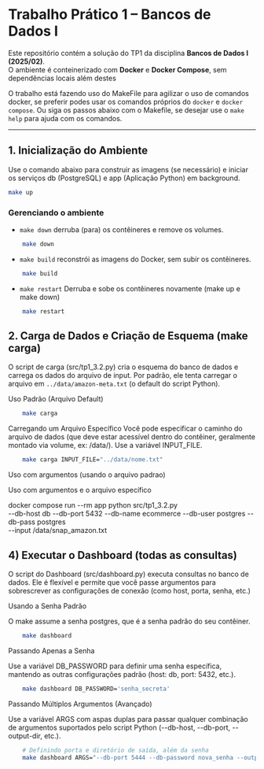 # Trabalho Prático 1 – Bancos de Dados I

Este repositório contém a solução do TP1 da disciplina 
**Bancos de Dados I (2025/02)**.  
O ambiente é conteinerizado com **Docker** e **Docker Compose**, 
sem dependências locais além destes

O trabalho está fazendo uso do MakeFile para agilizar o uso de comandos docker,
se preferir podes usar os comandos próprios do ```docker``` e ```docker compose```.
Ou siga os passos abaixo com o Makefile, se desejar use o ```make help``` para
ajuda com os comandos.

---
## 1. Inicialização do Ambiente
   Use o comando abaixo para construir as imagens (se necessário) e iniciar os serviços db (PostgreSQL) e app (Aplicação Python) em background.
   ```bash 
   make up
   ```

### Gerenciando o ambiente
- `make down` derruba (para) os contêineres e remove os volumes.
```bash
    make down
```
- `make build` reconstrói as imagens do Docker, sem subir os contêineres.
```bash
    make build
```
- `make restart` Derruba e sobe os contêineres novamente (make up e make down)
```bash
    make restart
```

## 2. Carga de Dados e Criação de Esquema (make carga)
O script de carga (src/tp1_3.2.py) cria o esquema do banco de dados e carrega os dados do arquivo de input. 
Por padrão, ele tenta carregar o arquivo em ```../data/amazon-meta.txt``` (o default do script Python).

Uso Padrão (Arquivo Default)
```bash
    make carga
```
Carregando um Arquivo Específico
Você pode especificar o caminho do arquivo de dados (que deve estar acessível dentro do contêiner, 
geralmente montado via volume, ex: /data/). Use a variável INPUT_FILE.
```bash
    make carga INPUT_FILE="../data/nome.txt"
```
Uso com argumentos (usando o arquivo padrao)

Uso com argumentos e o arquivo específico

docker compose run --rm app python src/tp1_3.2.py \
--db-host db --db-port 5432 --db-name ecommerce --db-user postgres --db-pass postgres \
--input /data/snap_amazon.txt

## 4) Executar o Dashboard (todas as consultas)
O script do Dashboard (src/dashboard.py) executa consultas no banco de dados. 
Ele é flexível e permite que você passe argumentos para sobrescrever as configurações de conexão 
(como host, porta, senha, etc.)

Usando a Senha Padrão

O make assume a senha postgres, que é a senha padrão do seu contêiner.
```bash
    make dashboard
```

Passando Apenas a Senha

Use a variável DB_PASSWORD para definir uma senha específica, mantendo as outras configurações padrão 
(host: db, port: 5432, etc.).
```bash
    make dashboard DB_PASSWORD='senha_secreta'
```

Passando Múltiplos Argumentos (Avançado)

Use a variável ARGS com aspas duplas para passar qualquer combinação de argumentos suportados 
pelo script Python (--db-host, --db-port, --output-dir, etc.).

```bash
    # Definindo porta e diretório de saída, além da senha
    make dashboard ARGS="--db-port 5444 --db-password nova_senha --output-dir /app/custom_out"
```